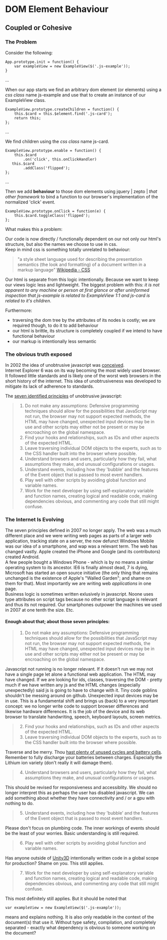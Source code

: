 ﻿# DOM Element Behaviour
## Coupled or Cohesive

### The Problem

Consider the following:

	App.prototype.init = function() {
		var exampleView = new ExampleView($('.js-example'));
	}

...

When our app starts we find an arbitrary dom element (or elements) using 
a *css class* name js-example and use that to create an instance of our ExampleView class.

	ExampleView.prototype.createChildren = function() {
		this.$card = this.$element.find('.js-card');
		return this;
	};

...

We find children using the *css class* name js-card.

    ExampleView.prototype.enable = function() {
		this.$card
            .on('click', this.onClickHandler)        
       this.$card
            .addClass('flipped');
	};

...

Then we add **behaviour** to those dom elements using 
jquery | zepto | *that other framework* to bind a function
to our browser's implementation of the normalized 'click' event.
	
    ExampleView.prototype.onClick = function(e) {
        this.$card.toggleClass('flipped');
    };

What makes this a problem:

Our code is now directly / functionally dependent on our not only our html's structure, 
but also the names we choose to use in css.  
Keep in mind css is something totally unrelated to behaviour:

>"a style sheet language used for describing the presentation semantics (the look and formatting) of a document written in a markup language"
 [Wikipedia - CSS](http://en.wikipedia.org/wiki/Cascading_Style_Sheets)

Our html is separate from this logic intentionally.  Because we want to keep our 
views logic less and lightweight.  The biggest problem with this: *it is not apparent
to any machine or person at first glance or after uninformed inspection that js-example
is related to ExampleView 1:1 and js-card is related to it's children*. 

Furthermore:

+ traversing the dom tree by the attributes of its nodes is costly; we are required though, 
  to do it to add behaviour
+ our html is brittle, its structure is completely coupled if we intend to have functional behaviour
+ our markup is intentionally less semantic

### The obvious truth exposed

In 2002 the idea of unobtrusive javascript was [conceived](http://www.kryogenix.org/code/browser/aqlists/).   
Internet Explorer 6 was on its way becoming the most widely used browser.  It followed little standards 
and is likely one of the worst web browsers in the short history of the internet.  This idea of 
unobtrusiveness was developed to mitigate its lack of adherence to standards.  

The [seven identified principles](http://en.wikipedia.org/wiki/Unobtrusive_JavaScript) of unobtrusive javascript:

>	1. Do not make any assumptions: Defensive programming techniques should allow for the possibilities that JavaScript may not run, 
>	  the browser may not support expected methods, the HTML may have changed, unexpected input devices may be in use and other scripts 
>	  may either not be present or may be encroaching on the global namespace.
>	2. Find your hooks and relationships, such as IDs and other aspects of the expected HTML.
>	3. Leave traversing individual DOM objects to the experts, such as to the CSS handler built into the browser where possible.
>	4. Understand browsers and users, particularly how they fail, what assumptions they make, and unusual configurations or usages.
>	5. Understand events, including how they 'bubble' and the features of the Event object that is passed to most event handlers.
>	6. Play well with other scripts by avoiding global function and variable names. 
>	7. Work for the next developer by using self-explanatory variable and function names, creating logical and readable code, 
>	  making dependencies obvious, and commenting any code that still might confuse.

### The Internet Is Evolving

The seven principles defined in 2007 no longer apply.  The web was a much different place and we were writing web pages as 
parts of a larger web application, tracking state on a server, the now defunct Windows Mobile was our idea of a smartphone, 
and wap was a relevant term.  The web has changed vastly.  Apple created the iPhone and Google (and its contributors) created Android.  
A few people bought a Windows Phone - which is by no means a similar operating system to its ancestor.  IE6 is finally almost dead, 
7 is dying, Microsoft has started an open source initiative (the only thing that remains unchanged is the existence of 
Apple's "Walled Garden"; and shame on them for that).  Most importantly we are writing web *applications* in one page.  
Business logic is sometimes written exlusively in javascript.  Noone uses type attributes on script tags because no 
other script language is relevant and thus its not required.  Our smartphones outpower the machines we used in 2007 
at one tenth the size.  Etc.  

#### Enough about that; about those seven principles:

>	1. Do not make any assumptions: Defensive programming techniques should allow for the possibilities that JavaScript may not run, 
>	  the browser may not support expected methods, the HTML may have changed, unexpected input devices may be in use and other scripts 
>	  may either not be present or may be encroaching on the global namespace.

Javascript not running is no longer relevant.  If it doesn't run we may not have a single page let alone a functional web application.
The HTML may have changed.  If we are looking for ids, classes, traversing the DOM - pretty much if we have written any js and the HTML 
changes (especially unexpectedly) said js is going to have to change with it.  Tiny code goblins shouldn't be messing around on github.
Unexpected input devices may be in use.  This is a fundamental shift and brings us (back) to a very important concept: we no longer 
write code to support browser differences and likewise hardware differences.  It is the job of the device and its web browser to 
translate handwriting, speech, keyboard layouts, screen metrics.

>	2. Find your hooks and relationships, such as IDs and other aspects of the expected HTML.
>	3. Leave traversing individual DOM objects to the experts, such as to the CSS handler built into the browser where possible.

Traverse and be merry.  Thou [hast plenty of unused cycles and battery cells](http://en.wikipedia.org/wiki/Sarcasm).  Remember to 
fully discharge your batteries between charges.  Especially the Lithium ion variety (don't really it will damage them).

>	4. Understand browsers and users, particularly how they fail, what assumptions they make, and unusual configurations or usages.

This should be revised for responsiveness and accessiblity.  We should no longer interpret this as perhaps the user has disabled 
javascript.  We can add something about whether they have connectivity and / or a gpu with nothing to do.

>	5. Understand events, including how they 'bubble' and the features of the Event object that is passed to most event handlers.

Please don't focus on plumbing code.  The inner workings of events should be the least of your worries.  Basic understanding is still required.

>	6. Play well with other scripts by avoiding global function and variable names. 

Has anyone outside of [Unity3D](http://unity3d.com) intentionally written code in a global scope for production?  Shame on you.  This still applies.

>	7. Work for the next developer by using self-explanatory variable and function names, creating logical and readable code, 
>	  making dependencies obvious, and commenting any code that still might confuse.

This most definitely still applies.  But it should be noted that 

	var exampleView = new ExampleView($('.js-example'));

means and explains nothing.  It is also only readable in the context of the document(s) that use it.  Without type safety, compilation, and completely 
separated - exactly what dependency is obvious to someone working on the document?



